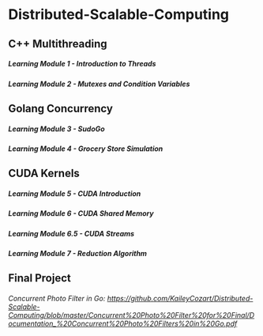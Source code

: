 # Distributed-Scalable-Computing

## C++ Multithreading

##### Learning Module 1 - Introduction to Threads
##### Learning Module 2 - Mutexes and Condition Variables

## Golang Concurrency

##### Learning Module 3 - SudoGo
##### Learning Module 4 - Grocery Store Simulation

## CUDA Kernels

##### Learning Module 5 - CUDA Introduction
##### Learning Module 6 - CUDA Shared Memory
##### Learning Module 6.5 - CUDA Streams
##### Learning Module 7 - Reduction Algorithm

## Final Project

###### Concurrent Photo Filter in Go: https://github.com/KaileyCozart/Distributed-Scalable-Computing/blob/master/Concurrent%20Photo%20Filter%20for%20Final/Documentation_%20Concurrent%20Photo%20Filters%20in%20Go.pdf
